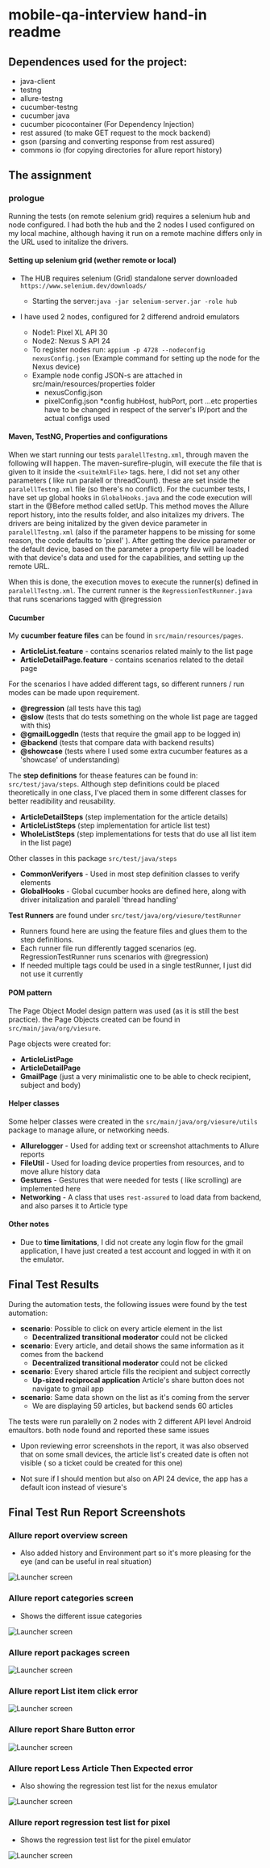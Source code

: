 # mobile-qa-interview hand-in readme

## Dependences used for the project:

* java-client
* testng
* allure-testng
* cucumber-testng
* cucumber java
* cucumber picocontainer (For Dependency Injection)
* rest assured (to make GET request to the mock backend)
* gson (parsing and converting response from rest assured)
* commons io (for copying directories for allure report history)

## The assignment

### prologue
Running the tests (on remote selenium grid) requires a selenium hub and node configured. 
I had both the hub and the 2 nodes I used configured on my local machine, 
although having it run on a remote machine differs only in the URL used to initalize the drivers.

#### Setting up selenium grid (wether remote or local)
* The HUB requires selenium (Grid) standalone server downloaded `https://www.selenium.dev/downloads/`
  * Starting the server:`java -jar selenium-server.jar -role hub`
  
* I have used 2 nodes, configured for 2 differend android emulators
  * Node1: Pixel XL API 30
  * Node2: Nexus S API 24
  * To register nodes run: `appium -p 4728 --nodeconfig nexusConfig.json` 
    (Example command for setting up the node for the Nexus device)
  * Example node config JSON-s are attached in src/main/resources/properties folder
      * nexusConfig.json
      * pixelConfig.json
  *config hubHost, hubPort, port ...etc properties have to be changed in respect of the server's IP/port and the actual configs used

#### Maven, TestNG, Properties and configurations

When we start running our tests `paralellTestng.xml`, through maven the following will happen. 
The maven-surefire-plugin, will execute the file that is given to it inside the `<suiteXmlFile>` tags. here, 
I did not set any other parameters ( like run paralell or threadCount). 
these are set inside the `paralellTestng.xml` file (so there's no conflict).
For the cucumber tests, I have set up global hooks in `GlobalHooks.java` 
and the code execution will start in the @Before method called setUp.
This method moves the Allure report history, into the results folder,
and also initalizes my drivers. The drivers are being initalized by the given device parameter in `paralellTestng.xml`
(also if the parameter happens to be missing for some reason, the code defaults to 'pixel' ).
After getting the device parameter or the default device, based on the parameter 
a property file will be loaded with that device's data and used for the capabilities, and setting up the remote URL.

When this is done, the execution moves to execute the runner(s) defined in `paralellTestng.xml`. 
The current runner is the `RegressionTestRunner.java` that runs scenarions tagged with @regression

#### Cucumber

My **cucumber feature files** can be found in `src/main/resources/pages`.
* **ArticleList.feature** - contains scenarios related mainly to the list page
* **ArticleDetailPage.feature** - contains scenarios related to the detail page

For the scenarios I have added different tags, so different runners / run modes can be made upon requirement.
* **@regression** (all tests have this tag)
* **@slow** (tests that do tests something on the whole list page are tagged with this)
* **@gmailLoggedIn** (tests that require the gmail app to be logged in)
* **@backend** (tests that compare data with backend results)
* **@showcase** (tests where I used some extra cucumber features as a 'showcase' of understanding)

The **step definitions** for thease features can be found in: `src/test/java/steps`. 
Although step definitions could be placed theoretically in one class, 
I've placed them in some different classes for better readibility and reusability.
* **ArticleDetailSteps** (step implementation for the article details)
* **ArticleListSteps** (step implementation for article list test)
* **WholeListSteps** (step implementations for tests that do use all list item in the list page)

Other classes in this package `src/test/java/steps`
* **CommonVerifyers** - Used in most step definition classes to verify elements
* **GlobalHooks** - Global cucumber hooks are defined here, along with driver initalization and paralell 'thread handling'

**Test Runners** are found under `src/test/java/org/viesure/testRunner`
* Runners found here are using the feature files and glues them to the step definitions.
* Each runner file run differently tagged scenarios (eg. RegressionTestRunner runs scenarios with @regression)
* If needed multiple tags could be used in a single testRunner, I just did not use it currently

#### POM pattern

The Page Object Model design pattern was used (as it is still the best practice).
the Page Objects created can be found in `src/main/java/org/viesure`.

Page objects were created for:
* **ArticleListPage**
* **ArticleDetailPage**
* **GmailPage** (just a very minimalistic one to be able to check recipient, subject and body)

#### Helper classes

Some helper classes were created in the `src/main/java/org/viesure/utils` package to manage allure, 
or networking needs.
* **Allurelogger** - Used for adding text or screenshot attachments to Allure reports
* **FileUtil** - Used for loading device properties from resources, and to move allure history data
* **Gestures** - Gestures that were needed for tests ( like scrolling) are implemented here
* **Networking** - A class that uses `rest-assured` to load data from backend, and also parses it to Article type

#### Other notes

* Due to **time limitations**, I did not create any login flow for the gmail application, 
  I have just created a test account and logged in with it on the emulator.

## Final Test Results

During the automation tests, the following issues were found by the test automation:
* **scenario**: Possible to click on every article element in the list
  * **Decentralized transitional moderator** could not be clicked
* **scenario**:  Every article, and detail shows the same information as it comes from the backend
  * **Decentralized transitional moderator** could not be clicked
* **scenario**:  Every shared article fills the recipient and subject correctly
  * **Up-sized reciprocal application** Article's share button does not navigate to gmail app
* **scenario**:  Same data shown on the list as it's coming from the server
  * We are displaying 59 articles, but backend sends 60 articles
  
The tests were run paralelly on 2 nodes with 2 different API level Android emaultors. 
both node found and reported these same issues

* Upon reviewing error screenshots in the report, it was also observed that on some small devices,
the article list's created date is often not visible ( so a ticket could be created for this one)
  
* Not sure if I should mention but also on API 24 device, the app has a default icon instead of viesure's

## Final Test Run Report Screenshots

### Allure report overview screen
* Also added history and Environment part so it's more pleasing for the eye 
  (and can be useful in real situation)
  
![Launcher screen](./resources/allure_overview.png)

### Allure report categories screen
* Shows the different issue categories

![Launcher screen](./resources/allure_categories.png)

### Allure report packages screen
![Launcher screen](./resources/allure_packages.png)

### Allure report List item click error
![Launcher screen](./resources/error_ListItemClick.png)

### Allure report Share Button error
![Launcher screen](./resources/error_shareButtonClick.png)

### Allure report Less Article Then Expected error
* Also showing the regression test list for the nexus emulator

![Launcher screen](./resources/error_lessArticleThenExpected.png)

### Allure report regression test list for pixel
* Shows the regression test list for the pixel emulator

![Launcher screen](./resources/regression_on_pixel.png)



